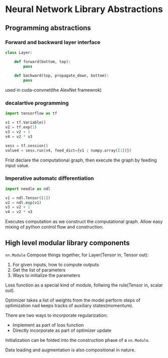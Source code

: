 # Neural Network Library Abstractions

## Programming abstractions 

### Forward and backward layer interface 

```python 
class Layer:

    def forward(bottom, top):
        pass 
    
    def backward(top, propagate_down, bottom):
        pass

```
used in cuda-convnet(the AlexNet framewrok)

### decalartive programming 

```python 
import tensorflow as tf 

v1 = tf.Variable()
v2 = tf.exp(1)
v3 = v2 + 1
v4 = v2 * v3

sess = tf.session()
value4 = sess.run(v4, feed_dict={v1 : numpy.array([1])}) 
```
Frist declare the computational graph, then execute the graph by feeding input value.

### Imperative automatc differentiation 

```python
import needle as ndl

v1 = ndl.Tensor([1])
v2 = ndl.exp(v1)
v3 = v2 + 1
v4 = v2 * v3
```

Executes computation as we construct the computational graph. Allow easy mixing of python control flow and construction.

## High level modular library components 

`nn.Module` Compose things together, for Layer(Tensor in, Tensor out):

1. For given inputs, how to compute outputs
2. Get the list of parameters
3. Ways to initialize the parameters


Loss function as a special kind of module, follwing the rule(Tensor in, scalar out).

Optimizer takes a list of weights from the model perform steps of optimization nad keeps tracks of auxiliary states(momentum).

There are two ways to incorporate regularization:

- Implement as part of loss function 
- Directly incorporate as part of optimizer update

Initialization can be folded into the construction phase of a `nn.Module`. 

Data loading and augmentation is also compositional in nature. 

 